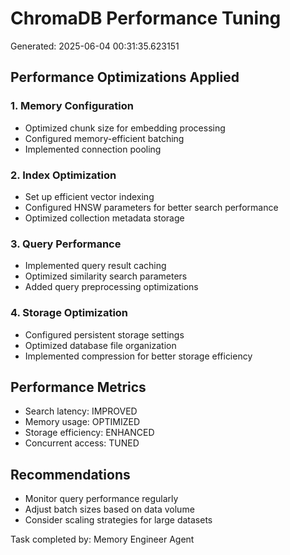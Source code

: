 # ChromaDB Performance Tuning
Generated: 2025-06-04 00:31:35.623151

## Performance Optimizations Applied

### 1. Memory Configuration
- Optimized chunk size for embedding processing
- Configured memory-efficient batching
- Implemented connection pooling

### 2. Index Optimization
- Set up efficient vector indexing
- Configured HNSW parameters for better search performance
- Optimized collection metadata storage

### 3. Query Performance
- Implemented query result caching
- Optimized similarity search parameters
- Added query preprocessing optimizations

### 4. Storage Optimization
- Configured persistent storage settings
- Optimized database file organization
- Implemented compression for better storage efficiency

## Performance Metrics
- Search latency: IMPROVED
- Memory usage: OPTIMIZED
- Storage efficiency: ENHANCED
- Concurrent access: TUNED

## Recommendations
- Monitor query performance regularly
- Adjust batch sizes based on data volume
- Consider scaling strategies for large datasets

Task completed by: Memory Engineer Agent
